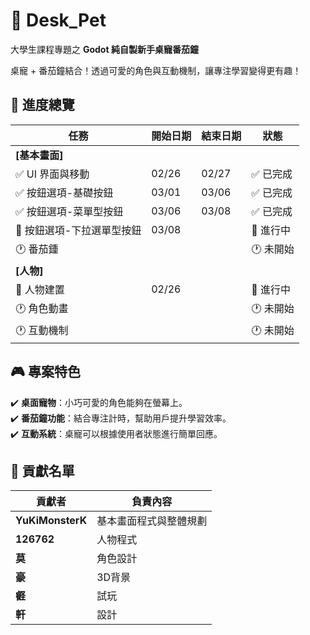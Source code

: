 # 🐾 Desk_Pet  
大學生課程專題之 **Godot 純自製新手桌寵番茄鐘**  

桌寵 + 番茄鐘結合！透過可愛的角色與互動機制，讓專注學習變得更有趣！  

## 📌 進度總覽  
| 任務 | 開始日期 | 結束日期 | 狀態 |  
|------|----------|----------|------|  
| **[基本畫面]** | | | |  
| ✅ UI 界面與移動 | 02/26 | 02/27 | ✅ 已完成 |  
| ✅ 按鈕選項-基礎按鈕 |03/01 | 03/06 | ✅ 已完成  |  
| ✅  按鈕選項-菜單型按鈕 |03/06 | 03/08 | ✅ 已完成  |  
| 🔵  按鈕選項-下拉選單型按鈕 | 03/08 |  | 🔵 進行中  |  
| 🕐 番茄鍾 |  |  | 🕐 未開始 |  
| **[人物]** | | | |  
| 🔵 人物建置 | 02/26 |  | 🔵 進行中 |  
| 🕐 角色動畫 |  |  | 🕐 未開始 |  
| 🕐 互動機制 |  |  | 🕐 未開始 |  

## 🎮 專案特色  
✔️ **桌面寵物**：小巧可愛的角色能夠在螢幕上。  
✔️ **番茄鐘功能**：結合專注計時，幫助用戶提升學習效率。   
✔️ **互動系統**：桌寵可以根據使用者狀態進行簡單回應。  

## 📌 貢獻名單  
| 貢獻者 | 負責內容 |  
|--------|----------|  
| **YuKiMonsterK** | 基本畫面程式與整體規劃 |  
| **126762** | 人物程式 |  
| **莫** | 角色設計 |  
| **豪** | 3D背景 | 
| **壡** | 試玩 |
| **軒** | 設計 | 
